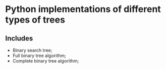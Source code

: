 # Python implementations of different types of trees
## Includes
- Binary search tree;
- Full binary tree algorithm;
- Complete binary tree algorithm;
